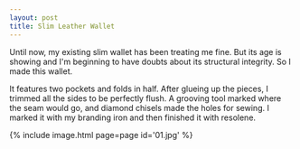 ```yaml
---
layout: post
title: Slim Leather Wallet
---
```

Until now, my existing slim wallet has been treating me fine. But its age is
showing and I'm beginning to have doubts about its structural integrity. So I
made this wallet.

It features two pockets and folds in half. After glueing up the pieces, I
trimmed all the sides to be perfectly flush. A grooving tool marked where the
seam would go, and diamond chisels made the holes for sewing. I marked it with
my branding iron and then finished it with resolene.

{% include image.html page=page id='01.jpg' %}
